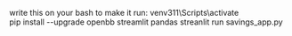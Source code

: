 write this on your bash to make it run:
 venv311\Scripts\activate  
 pip install --upgrade openbb streamlit pandas
 streanlit run savings_app.py
